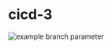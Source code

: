 # cicd-3
![example branch parameter](https://github.com/github/docs/actions/workflows/test.yml/badge.svg?branch=main)